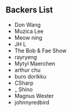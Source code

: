 ## Backers List

- Don Wang
- Muzica Lee
- Meow ning
- JH L
- The Bob & Fae Show
- rayryeng
- Mytyl Maerchen
- arthur chu
- buro dorikku
- CSharp
- _ Shino
- Magnus Wester
- johnnyredbird
